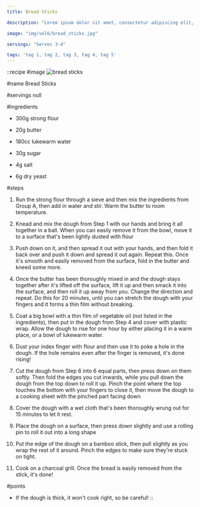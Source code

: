 ```yaml
---
title: Bread Sticks

description: "Lorem ipsum dolor sit amet, consectetur adipiscing elit, sed do eiusmod tempor incididunt ut labore et dolore magna aliqua. Tincidunt eget nullam non nisi est sit amet facilisis."

image: "img/vol6/bread_sticks.jpg"

servings: "Serves 3-4"

tags: 'tag 1, tag 2, tag 3, tag 4, tag 5'
---
```


::recipe
#image
![bread sticks](/img/vol6/bread_sticks.jpg)

#name
Bread Sticks

#servings
null

#ingredients
- 300g strong flour
- 20g butter
- 180cc lukewarm water

- 30g sugar
- 4g salt
- 6g dry yeast

#steps
1. Run the strong flour through a sieve and then mix the ingredients from Group A, then add in water and stir. Warm the butter to room temperature.

2. Knead and mix the dough from Step 1 with our hands and bring it all together in a ball. When you can easily remove it from the bowl, move it to a surface that's been lightly dusted with flour

3. Push down on it, and then spread it out with your hands, and then fold it back over and push it down and spread it out again. Repeat this. Once it's smooth and easily removed from the surface, fold in the butter and kneed some more.

4. Once the butter has been thoroughly mixed in and the dough stays together after it's lifted off the surface, lift it up and then smack it into the surface, and then roll it up away from you. Change the direction and repeat. Do this for 20 minutes, until you can stretch the dough with your fingers and it forms a thin film without breaking.

5. Coat a big bowl with a thin film of vegetable oil (not listed in the ingredients), then put in the dough from Step 4 and cover with plastic wrap. Allow the dough to rise for one hour by either placing it in a warm place, or a bowl of lukewarm water.

6. Dust your index finger with flour and then use it to poke a hole in the dough. If the hole remains even after the finger is removed, it's done rising!

7. Cut the dough from Step 6 into 6 equal parts, then press down on them softly. Then fold the edges you cut inwards, while you pull down the dough from the top down to roll it up. Pinch the point where the top touches the bottom with your fingers to close it, then move the dough to a cooking sheet with the pinched part facing down

8. Cover the dough with a wet cloth that's been thoroughly wrung out for 15 minutes to let it rest.

9. Place the dough on a surface, then press down slightly and use a rolling pin to roll it out into a long shape

10. Put the edge of the dough on a bamboo stick, then pull slightly as you wrap the rest of it around. Pinch the edges to make sure they're stuck on tight.

11. Cook on a charcoal grill. Once the bread is easily removed from the stick, it's done!
            
#points
- If the dough is thick, it won't cook right, so be careful!
::
